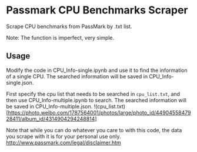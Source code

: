 # Passmark CPU Benchmarks Scraper
Scrape CPU benchmarks from PassMark by .txt list.

Note: The function is imperfect, very simple.


## Usage

Modify the code in CPU_Info-single.ipynb and use it to find the information of a single CPU. The searched information will be saved in CPU_Info-single.json.

First specify the cpu list that needs to be searched in ```cpu_list.txt```, and then use CPU_Info-multiple.ipynb to search. The searched information will be saved in CPU_Info-multiple.json.
!(cpu_list.txt)[https://photo.weibo.com/1787564001/photos/large/photo_id/4490455847928411/album_id/4314904294248814]

Note that while you can do whatever you care to with this code, the data you scrape with it is for your personal use only.
http://www.passmark.com/legal/disclaimer.htm

